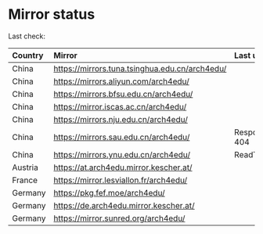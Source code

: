 <script src="./time.js"></script>
# Mirror status
Last check: <script type="text/javascript">localize(1695316557.6811233);</script>

|Country|Mirror|Last update|
|:------|:-----|:----------|
|China|https://mirrors.tuna.tsinghua.edu.cn/arch4edu/|<script type="text/javascript">localize(1695277873);</script>|
|China|https://mirrors.aliyun.com/arch4edu/|<script type="text/javascript">localize(1695191444);</script>|
|China|https://mirrors.bfsu.edu.cn/arch4edu/|<script type="text/javascript">localize(1695277873);</script>|
|China|https://mirror.iscas.ac.cn/arch4edu/|<script type="text/javascript">localize(1695277873);</script>|
|China|https://mirrors.nju.edu.cn/arch4edu/|<script type="text/javascript">localize(1695234643);</script>|
|China|https://mirrors.sau.edu.cn/arch4edu/|Response 404|
|China|https://mirrors.ynu.edu.cn/arch4edu/|ReadTimeout|
|Austria|https://at.arch4edu.mirror.kescher.at/|<script type="text/javascript">localize(1695277873);</script>|
|France|https://mirror.lesviallon.fr/arch4edu/|<script type="text/javascript">localize(1695277873);</script>|
|Germany|https://pkg.fef.moe/arch4edu/|<script type="text/javascript">localize(1695277873);</script>|
|Germany|https://de.arch4edu.mirror.kescher.at/|<script type="text/javascript">localize(1695277873);</script>|
|Germany|https://mirror.sunred.org/arch4edu/|<script type="text/javascript">localize(1695277873);</script>|

<script src="./tablefilter/tablefilter.js"></script>
<script src="./table.js"></script>